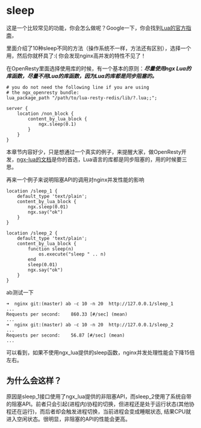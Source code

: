 # sleep

这是一个比较常见的功能，你会怎么做呢？Google一下，你会找到[Lua的官方指南](http://lua-users.org/wiki/SleepFunction)，

里面介绍了10种sleep不同的方法（操作系统不一样，方法还有区别），选择一个用，然后你就杯具了:( 你会发现nginx高并发的特性不见了！

在OpenResty里面选择使用库的时候，有一个基本的原则：***尽量使用ngx Lua的库函数，尽量不用Lua的库函数，因为Lua的库都是同步阻塞的。***

```
# you do not need the following line if you are using
# the ngx_openresty bundle:
lua_package_path "/path/to/lua-resty-redis/lib/?.lua;;";

server {
    location /non_block {
        content_by_lua_block {
            ngx.sleep(0.1)
        }
    }
}
```

本章节内容好少，只是想通过一个真实的例子，来提醒大家，做OpenResty开发，[ngx-lua的文档](http://wiki.nginx.org/HttpLuaModule)是你的首选，Lua语言的库都是同步阻塞的，用的时候要三思。

再来一个例子来说明阻塞API的调用对nginx并发性能的影响
```
location /sleep_1 {
    default_type 'text/plain';
    content_by_lua_block {
        ngx.sleep(0.01)
        ngx.say("ok")
    }
}

location /sleep_2 {
    default_type 'text/plain';
    content_by_lua_block {
        function sleep(n)
            os.execute("sleep " .. n)
        end
        sleep(0.01)
        ngx.say("ok")
    }
}
```

ab测试一下
```
➜  nginx git:(master) ab -c 10 -n 20  http://127.0.0.1/sleep_1
...
Requests per second:    860.33 [#/sec] (mean)
...
➜  nginx git:(master) ab -c 10 -n 20  http://127.0.0.1/sleep_2
...
Requests per second:    56.87 [#/sec] (mean)
...
```

可以看到，如果不使用ngx_lua提供的sleep函数，nginx并发处理性能会下降15倍左右。

## 为什么会这样？

原因是sleep_1接口使用了ngx_lua提供的非阻塞API，而sleep_2使用了系统自带的阻塞API。前者只会引起(进程内)协程的切换，但进程还是处于运行状态(其他协程还在运行)，而后者却会触发进程切换，当前进程会变成睡眠状态, 结果CPU就进入空闲状态。很明显，非阻塞的API的性能会更高。
